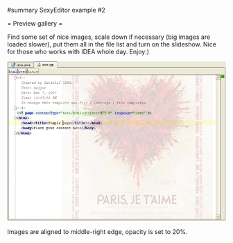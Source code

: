 #summary SexyEditor example #2

= Preview gallery =

Find some set of nice images, scale down if necessary (big images are loaded slower), put them all in the file list and turn on the slideshow. Nice for those who works with IDEA whole day. Enjoy:)

![](gallery.jpg)

Images are aligned to middle-right edge, opacity is set to 20%.